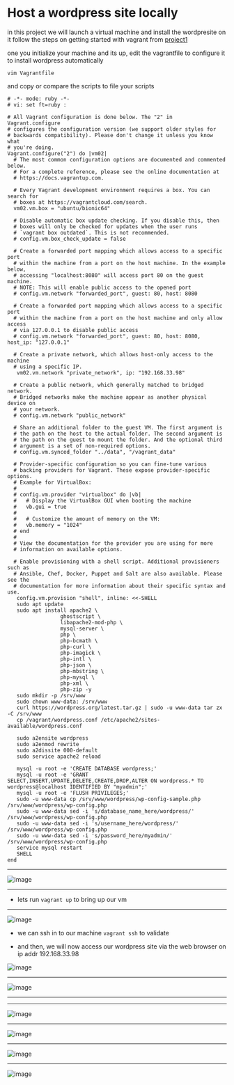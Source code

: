 # Host a wordpress site locally
in this project we will launch a virtual machine and install the wordpresite on it 
follow the steps on getting started with vagrant from [project1](https://github.com/baraqheart/DevOpsProjects/blob/ad776104f7aca684ffb1b7659fa4380f5f391c8f/project_1_Host_a_static_website_locally.md)

one you initialize your machine and its up, edit the vagrantfile to configure it to install wordpress automatically

`vim Vagrantfile`

and copy or compare the scripts to file your scripts

```
# -*- mode: ruby -*-
# vi: set ft=ruby :

# All Vagrant configuration is done below. The "2" in Vagrant.configure
# configures the configuration version (we support older styles for
# backwards compatibility). Please don't change it unless you know what
# you're doing.
Vagrant.configure("2") do |vm02|
  # The most common configuration options are documented and commented below.
  # For a complete reference, please see the online documentation at
  # https://docs.vagrantup.com.

  # Every Vagrant development environment requires a box. You can search for
  # boxes at https://vagrantcloud.com/search.
  vm02.vm.box = "ubuntu/bionic64"

  # Disable automatic box update checking. If you disable this, then
  # boxes will only be checked for updates when the user runs
  # `vagrant box outdated`. This is not recommended.
  # config.vm.box_check_update = false

  # Create a forwarded port mapping which allows access to a specific port
  # within the machine from a port on the host machine. In the example below,
  # accessing "localhost:8080" will access port 80 on the guest machine.
  # NOTE: This will enable public access to the opened port
  # config.vm.network "forwarded_port", guest: 80, host: 8080

  # Create a forwarded port mapping which allows access to a specific port
  # within the machine from a port on the host machine and only allow access
  # via 127.0.0.1 to disable public access
  # config.vm.network "forwarded_port", guest: 80, host: 8080, host_ip: "127.0.0.1"

  # Create a private network, which allows host-only access to the machine
  # using a specific IP.
   vm02.vm.network "private_network", ip: "192.168.33.98"

  # Create a public network, which generally matched to bridged network.
  # Bridged networks make the machine appear as another physical device on
  # your network.
  # config.vm.network "public_network"

  # Share an additional folder to the guest VM. The first argument is
  # the path on the host to the actual folder. The second argument is
  # the path on the guest to mount the folder. And the optional third
  # argument is a set of non-required options.
  # config.vm.synced_folder "../data", "/vagrant_data"

  # Provider-specific configuration so you can fine-tune various
  # backing providers for Vagrant. These expose provider-specific options.
  # Example for VirtualBox:
  #
  # config.vm.provider "virtualbox" do |vb|
  #   # Display the VirtualBox GUI when booting the machine
  #   vb.gui = true
  #
  #   # Customize the amount of memory on the VM:
  #   vb.memory = "1024"
  # end
  #
  # View the documentation for the provider you are using for more
  # information on available options.

  # Enable provisioning with a shell script. Additional provisioners such as
  # Ansible, Chef, Docker, Puppet and Salt are also available. Please see the
  # documentation for more information about their specific syntax and use.
   config.vm.provision "shell", inline: <<-SHELL
   sudo apt update
   sudo apt install apache2 \
                 ghostscript \
                 libapache2-mod-php \
                 mysql-server \
                 php \
                 php-bcmath \
                 php-curl \
                 php-imagick \
                 php-intl \
                 php-json \
                 php-mbstring \
                 php-mysql \
                 php-xml \
                 php-zip -y
   sudo mkdir -p /srv/www
   sudo chown www-data: /srv/www
   curl https://wordpress.org/latest.tar.gz | sudo -u www-data tar zx -C /srv/www
   cp /vagrant/wordpress.conf /etc/apache2/sites-available/wordpress.conf

   sudo a2ensite wordpress
   sudo a2enmod rewrite
   sudo a2dissite 000-default
   sudo service apache2 reload

   mysql -u root -e 'CREATE DATABASE wordpress;'
   mysql -u root -e 'GRANT SELECT,INSERT,UPDATE,DELETE,CREATE,DROP,ALTER ON wordpress.* TO wordpress@localhost IDENTIFIED BY "myadmin";'
   mysql -u root -e 'FLUSH PRIVILEGES;'
   sudo -u www-data cp /srv/www/wordpress/wp-config-sample.php /srv/www/wordpress/wp-config.php
   sudo -u www-data sed -i 's/database_name_here/wordpress/' /srv/www/wordpress/wp-config.php
   sudo -u www-data sed -i 's/username_here/wordpress/' /srv/www/wordpress/wp-config.php
   sudo -u www-data sed -i 's/password_here/myadmin/' /srv/www/wordpress/wp-config.php
   service mysql restart
   SHELL
end
```
***

![image](https://github.com/baraqheart/HandsOn/blob/edc0288e278f12d58223d154891605352c0e9e1a/project_2/Capture.PNG)


***
- lets run `vagrant up` to bring up our vm

***
![image](https://github.com/baraqheart/HandsOn/blob/edc0288e278f12d58223d154891605352c0e9e1a/project_2/a1.PNG)

- we can ssh in to our machine `vagrant ssh` to validate

- and then, we will now access our wordpress site via the web browser on ip addr 192.168.33.98


![image](https://github.com/baraqheart/HandsOn/blob/edc0288e278f12d58223d154891605352c0e9e1a/project_2/a6.PNG)
***

![image](https://github.com/baraqheart/HandsOn/blob/edc0288e278f12d58223d154891605352c0e9e1a/project_2/a7.PNG)
***



***
![image](https://github.com/baraqheart/HandsOn/blob/edc0288e278f12d58223d154891605352c0e9e1a/project_2/a2.PNG)
***

![image](https://github.com/baraqheart/HandsOn/blob/edc0288e278f12d58223d154891605352c0e9e1a/project_2/a3.PNG)
***

![image](https://github.com/baraqheart/HandsOn/blob/edc0288e278f12d58223d154891605352c0e9e1a/project_2/a4.PNG)
***


![image]()

